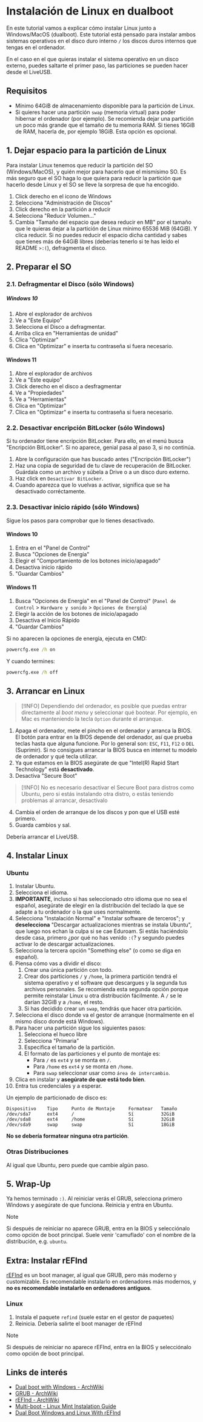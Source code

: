 # Instalación de Linux en dualboot

En este tutorial vamos a explicar cómo instalar Linux junto a Windows/MacOS
(dualboot). Este tutorial está pensado para instalar ambos sistemas operativos
en el disco duro interno `/` los discos duros internos que tengas en el
ordenador.

En el caso en el que quieras instalar el sistema operativo en un disco externo,
puedes saltarte el primer paso, las particiones se pueden hacer desde el
LiveUSB.



## Requisitos
* Mínimo 64GiB de almacenamiento disponible para la partición de Linux.
* Si quieres hacer una partición `swap` (memoria virtual) para poder hibernar
el ordenador (por ejemplo). Se recomienda dejar una partición un poco más
grande que el tamaño de tu memoria RAM. Si tienes 16GiB de RAM, hacerla de,
por ejemplo 18GiB. Esta opción es opcional.



## 1. Dejar espacio para la partición de Linux
Para instalar Linux tenemos que reducir la partición del SO (Windows/MacOS),
y quién mejor para hacerlo que el mismísimo SO. Es más seguro que el SO haga lo
que quiera para reducir la partición que hacerlo desde Linux y el SO se lleve
la sorpresa de que ha encogido.

1. Click derecho en el icono de Windows
2. Selecciona "Administración de Discos"
3. Click derecho en la partición a reducir
4. Selecciona "Reducir Volumen..."
5. Cambia "Tamaño del espacio que desea reducir en MB" por el tamaño que le
quieras dejar a la partición de Linux mínimo 65536 MiB (64GiB). Y clica
reducir. Si no puedes reducir el espacio dicha cantidad y sabes que tienes más
de 64GiB libres (deberías tenerlo si te has leído el README `>:(`),
defragmenta el disco.



## 2. Preparar el SO

### 2.1. Defragmentar el Disco (sólo Windows)
##### Windows 10
 1. Abre el explorador de archivos
 2. Ve a "Este Equipo"
 3. Selecciona el Disco a defragmentar.
 4. Arriba clica en "Herramientas de unidad"
 5. Clica "Optimizar"
 6. Clica en "Optimizar" e inserta tu contraseña si fuera necesario.

#### Windows 11
 1. Abre el explorador de archivos
 2. Ve a "Este equipo"
 3. Click derecho en el disco a desfragmentar
 4. Ve a "Propiedades"
 5. Ve a "Herramientas"
 6. Clica en "Optimizar"
 7. Clica en "Optimizar" e inserta tu contraseña si fuera necesario.


### 2.2. Desactivar encripción BitLocker (sólo Windows)

Si tu ordenador tiene encripción BitLocker. Para ello, en el menú busca
"Encripción BitLocker". Si no aparece, genial pasa al paso 3, si no continúa.

 1. Abre la configuración que has buscado antes ("Encripción BitLocker")
 2. Haz una copia de seguridad de tu clave de recuperación de BitLocker.
 Guárdala como un archivo y súbela a Drive o a un disco duro externo.
 1. Haz click en `Desactivar BitLocker`.
 2. Cuando aparezca que lo vuelvas a activar, significa que se ha desactivado
 corréctamente.


### 2.3. Desactivar inicio rápido (sólo Windows)
Sigue los pasos para comprobar que lo tienes desactivado.

#### Windows 10
 1. Entra en el "Panel de Control"
 2. Busca "Opciones de Energía"
 3. Elegir el "Comportamiento de los botones inicio/apagado"
 4. Desactiva inicio rápido
 5. "Guardar Cambios"

#### Windows 11
 1. Busca "Opciones de Energía" en el "Panel de Control"
 (`Panel de Control` > `Hardware y sonido` > `Opciones de Energía`)
 2. Elegir la acción de los botones de inicio/apagado
 3. Desactiva el Inicio Rápido
 4. "Guardar Cambios"

Si no aparecen la opciones de energía, ejecuta en CMD:

```cmd
powercfg.exe /h on
```

Y cuando termines:
```cmd
powercfg.exe /h off
```



## 3. Arrancar en Linux

> [!INFO]
> Dependiendo del ordenador, es posible que puedas entrar directamente al _boot
> menu_ y seleccionar qué bootear. Por ejemplo, en Mac es manteniendo la tecla
> `Option` durante el arranque.

1. Apaga el ordenador, mete el pincho en el ordenador y arranca la BIOS. El
botón para entrar en la BIOS depende del ordenador, así que prueba teclas hasta
que alguna funcione. Por lo general son: `ESC`, `F11`, `F12` o `DEL` (Suprimir).
Si no consigues arrancar la BIOS busca en internet tu modelo de ordenador y qué
tecla utilizar.
2. Ya que estamos en la BIOS asegúrate de que "Intel(R) Rapid Start Technology"
está **desactivado**.
3. Desactiva "Secure Boot"
> [!INFO]
> No es necesario desactivar el Secure Boot para distros como Ubuntu, pero si
> estás instalando otra distro, o estás teniendo problemas al arrancar,
> desactívalo
4. Cambia el orden de arranque de los discos y pon que el USB esté primero.
5. Guarda cambios y sal.

Debería arrancar el LiveUSB.



## 4. Instalar Linux

### Ubuntu
 1. Instalar Ubuntu.
 2. Selecciona el idioma.
 3. **IMPORTANTE**, incluso si has seleccionado otro idioma que no sea el
 español, asegúrate de elegir en la distribución del teclado la que se adapte
 a tu ordenador o la que uses normalmente.
 4. Selecciona "Instalación Normal" e "Instalar software de terceros"; y
 **deselecciona** "Descargar actualizaciones mientras se instala Ubuntu", que
 luego nos echan la culpa si se cae Eduroam. Si estás haciéndolo desde casa,
 primero ¿por qué no has venido `:(`? y segundo puedes activar lo de descargar
 actualizaciones.
 5. Selecciona la tercera opción "Something else" (o como se diga en español).
 6. Piensa cómo vas a dividir el disco:
    1. Crear una única partición con todo.
    2. Crear dos particiones `/` y `/home`, la primera partición tendrá el
    sistema operativo y el software que descargues y la segunda tus archivos
    personales. Se recomienda esta segunda opción porque permite reinstalar
    Linux u otra distribución fácilmente. A `/` se le darían 32GiB y a `/home`,
    el resto.
    3. Si has decidido crear un `swap`, tendrás que hacer otra partición.
 7. Selecciona el disco donde va el gestor de arranque (normalmente en el mismo
 disco donde está Windows).
 8. Para hacer una partición sigue los siguientes pasos:
    1. Selecciona el hueco libre
    2. Selecciona "Primaria"
    3. Especifica el tamaño de la partición.
    4. El formato de las particiones y el punto de montaje es:
       - Para `/` es `ext4` y se monta en `/`.
       - Para `/home` es `ext4` y se monta en `/home`.
       - Para `swap` seleccionar usar como `área de intercambio`.
 9. Clica en instalar y **asegúrate de que está todo bien**.
 10. Entra tus credenciales y a esperar.

Un ejemplo de particionado de disco es:

```plain
Dispositivo    Tipo     Punto de Montaje     Formatear   Tamaño
/dev/sda7      ext4     /                    Sí          32GiB
/dev/sda8      ext4     /home                Sí          32GiB
/dev/sda9      swap     swap                 Sí          18GiB
```

**No se debería formatear ninguna otra partición**.

### Otras Distribuciones
Al igual que Ubuntu, pero puede que cambie algún paso.



## 5. Wrap-Up
Ya hemos terminado `:)`. Al reiniciar verás el GRUB, selecciona primero Windows
y asegúrate de que funciona. Reinicia y entra en Ubuntu.

> [!NOTE]
> Si después de reiniciar no aparece GRUB, entra en la BIOS y selecciónalo
> como opción de boot principal. Suele venir 'camuflado' con el nombre de la
> distribución, e.g. `ubuntu`.



## Extra: Instalar rEFInd
[rEFInd](https://www.rodsbooks.com/refind/) es un boot manager, al igual que
GRUB, pero más moderno y customizable. Es recomendable instalarlo en ordenadores
más modernos, y **no es recomendable instalarlo en ordenadores antiguos**.

### Linux
1. Instala el paquete `refind` (suele estar en el gestor de paquetes)
2. Reinicia. Debería salirte el boot manager de rEFInd

> [!NOTE]
> Si después de reiniciar no aparece rEFInd, entra en la BIOS y selecciónalo
> como opción de boot principal.



## Links de interés
- [Dual boot with Windows - ArchWiki](https://wiki.archlinux.org/title/Dual_boot_with_Windows)
- [GRUB - ArchWiki](https://wiki.archlinux.org/title/GRUB)
- [rEFInd - ArchWiki](https://wiki.archlinux.org/title/REFInd)
- [Multi-boot - Linux Mint Instalation Guide](https://linuxmint-installation-guide.readthedocs.io/en/latest/multiboot.html)
- [Dual Boot Windows and Linux With rEFInd](https://www.youtube.com/watch?v=1vEkn_kcXas)
